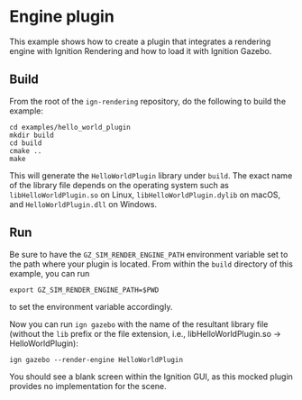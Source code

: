 # Engine plugin

This example shows how to create a plugin that integrates a rendering engine with
Ignition Rendering and how to load it with Ignition Gazebo.

## Build

From the root of the `ign-rendering` repository, do the following to build the example:

~~~
cd examples/hello_world_plugin
mkdir build
cd build
cmake ..
make
~~~

This will generate the `HelloWorldPlugin` library under `build`.
The exact name of the library file depends on the operating system
such as `libHelloWorldPlugin.so` on Linux, `libHelloWorldPlugin.dylib` on macOS,
and `HelloWorldPlugin.dll` on Windows.

## Run

Be sure to have the `GZ_SIM_RENDER_ENGINE_PATH` environment variable set to the path
where your plugin is located.  From within the `build` directory of this example, you can run

~~~
export GZ_SIM_RENDER_ENGINE_PATH=$PWD
~~~

to set the environment variable accordingly.


Now you can run `ign gazebo` with the name of the resultant library file (without the `lib` prefix
or the file extension, i.e., libHelloWorldPlugin.so -> HelloWorldPlugin):

~~~
ign gazebo --render-engine HelloWorldPlugin
~~~

You should see a blank screen within the Ignition GUI, as this mocked plugin provides no implementation
for the scene.
